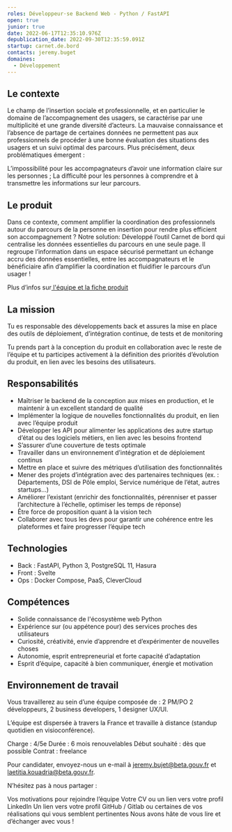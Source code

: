 ```yaml
---
roles: Développeur·se Backend Web - Python / FastAPI
open: true
junior: true
date: 2022-06-17T12:35:10.976Z
depublication_date: 2022-09-30T12:35:59.091Z
startup: carnet.de.bord
contacts: jeremy.buget
domaines:
  - Développement
---
```

## Le contexte
Le champ de l’insertion sociale et professionnelle, et en particulier le domaine de l’accompagnement des usagers, se caractérise par une multiplicité et une grande diversité d’acteurs. La mauvaise connaissance et l’absence de partage de certaines données ne permettent pas aux professionnels de procéder à une bonne évaluation des situations des usagers et un suivi optimal des parcours. Plus précisément, deux problématiques émergent :

L’impossibilité pour les accompagnateurs d’avoir une information claire sur les personnes ;
La difficulté pour les personnes à comprendre et à transmettre les informations sur leur parcours.

## Le produit
Dans ce contexte, comment amplifier la coordination des professionnels autour du parcours de la personne en insertion pour rendre plus efficient son accompagnement ?
Notre solution:
Développé l’outil Carnet de bord  qui centralise les données essentielles du parcours en une seule page. Il regroupe l’information dans un espace sécurisé permettant un échange accru des données essentielles, entre les accompagnateurs et le bénéficiaire afin d’amplifier la coordination et fluidifier le parcours d’un usager !

Plus d’infos sur[ l'équipe et la fiche produit](https://beta.gouv.fr/startups/carnet.de.bord.html)

## La mission
Tu es responsable des développements back et assures la mise en place des outils de déploiement, d’intégration continue, de tests et de monitoring

Tu prends part à la conception du produit en collaboration avec le reste de l’équipe et tu participes activement à la définition des priorités d’évolution du produit, en lien avec les besoins des utilisateurs.
## Responsabilités

- Maîtriser le backend de la conception aux mises en production, et le maintenir à un excellent standard de qualité
- Implémenter la logique de nouvelles fonctionnalités du produit, en lien avec l’équipe produit
- Développer les API pour alimenter les applications des autre startup d’état ou des logiciels métiers, en lien avec les besoins frontend
- S’assurer d’une couverture de tests optimale
- Travailler dans un environnement d’intégration et de déploiement continus
- Mettre en place et suivre des métriques d’utilisation des fonctionnalités
- Mener des projets d’intégration avec des partenaires techniques (ex. : Départements, DSI de Pôle emploi, Service numérique de l’état, autres startups...)
- Améliorer l’existant (enrichir des fonctionnalités, pérenniser et passer l’architecture à l’échelle, optimiser les temps de réponse)
- Être force de proposition quant à la vision tech
- Collaborer avec tous les devs pour garantir une cohérence entre les plateformes et faire progresser l’équipe tech

## Technologies

- Back : FastAPI, Python 3, PostgreSQL 11, Hasura
- Front : Svelte
- Ops : Docker Compose, PaaS, CleverCloud

## Compétences

- Solide connaissance de l'écosystème web Python
- Expérience sur (ou appétence pour) des services proches des utilisateurs
- Curiosité, créativité, envie d’apprendre et d’expérimenter de nouvelles choses
- Autonomie, esprit entrepreneurial et forte capacité d’adaptation
- Esprit d’équipe, capacité à bien communiquer, énergie et motivation

## Environnement de travail
Vous travaillerez au sein d’une équipe composée de : 2 PM/PO 2 développeurs, 2 business developers, 1 designer UX/UI.

L’équipe est dispersée à travers la France et travaille à distance (standup quotidien en visioconférence).

Charge : 4/5e
Durée : 6 mois renouvelables
Début souhaité : dès que possible
Contrat : freelance


Pour candidater, envoyez-nous un e-mail à jeremy.bujet@beta.gouv.fr et laetitia.kouadria@beta.gouv.fr.

N’hésitez pas à nous partager :

Vos motivations pour rejoindre l’équipe
Votre CV ou un lien vers votre profil LinkedIn
Un lien vers votre profil GitHub / Gitlab ou certaines de vos réalisations qui vous semblent pertinentes
Nous avons hâte de vous lire et d’échanger avec vous !
